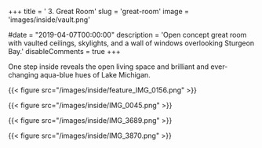 +++
title = ' 3. Great Room'
slug = 'great-room'
image = 'images/inside/vault.png'

#date = "2019-04-07T00:00:00"
description = 'Open concept great room with vaulted ceilings, skylights, and a wall of windows overlooking Sturgeon Bay.'
disableComments = true
+++

One step inside reveals the open living space and brilliant and ever-changing aqua-blue hues of Lake Michigan.

{{< figure src="/images/inside/feature_IMG_0156.png" >}}

{{< figure src="/images/inside/IMG_0045.png" >}}

{{< figure src="/images/inside/IMG_3689.png" >}}

{{< figure src="/images/inside/IMG_3870.png" >}}
